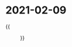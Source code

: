 # 2021-02-09


<!--more-->

{{<figure src="https://jiangbao-1258001083.cos.ap-shanghai.myqcloud.com/gift20210209.jpeg" title="Double happiness">}}
